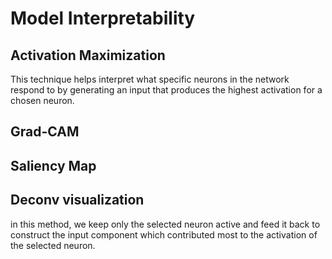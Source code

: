 # Model Interpretability

## Activation Maximization
This technique helps interpret what specific neurons in the network respond to by generating an input that produces the highest activation for a chosen neuron.

## Grad-CAM

## Saliency Map

## Deconv visualization
in this method, we keep only the selected neuron active and feed it back to construct the input component which contributed most to the activation of the selected neuron.